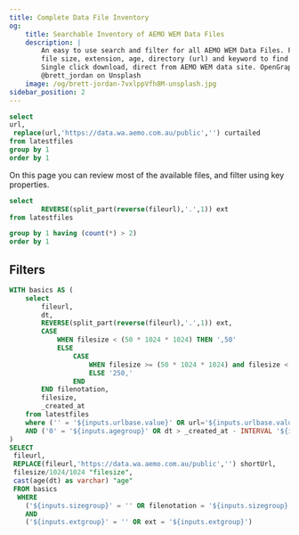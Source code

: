 ```yaml
---
title: Complete Data File Inventory
og:
    title: Searchable Inventory of AEMO WEM Data Files
    description: |
        An easy to use search and filter for all AEMO WEM Data Files. Filter by
        file size, extension, age, directory (url) and keyword to find available files.
        Single click download, direct from AEMO WEM data site. OpenGraph image courtesy of 
        @brett_jordan on Unsplash
    image: /og/brett-jordan-7vxlppVfh8M-unsplash.jpg
sidebar_position: 2
---
```


```sql distincturl
select
url,
 replace(url,'https://data.wa.aemo.com.au/public','') curtailed
from latestfiles
group by 1
order by 1
```

On this page you can review most of the available files, and filter using key properties.

```sql exts
select
        REVERSE(split_part(reverse(fileurl),'.',1)) ext
from latestfiles

group by 1 having (count(*) > 2)
order by 1
```

## Filters

<Grid cols="2">
<Dropdown
    data={distincturl}
    name=urlbase
    value=url
    label=curtailed
    title="List of file locations">
<DropdownOption default=false value='' valueLabel='All Directories'/>
</Dropdown>

<ButtonGroup name="agegroup" title="Maximum File Age">
    <ButtonGroupItem value="0" valueLabel="All ages"/>
    <ButtonGroupItem value="003" valueLabel="3 days"/>
    <ButtonGroupItem value="010" valueLabel="10 days"/>
    <ButtonGroupItem default=true value="030" valueLabel="1 month"/>
    <ButtonGroupItem value="090" valueLabel="3 months"/>
</ButtonGroup>

</Grid>

<Grid cols="2">
<ButtonGroup name="sizegroup" title="File size Groups">
<ButtonGroupItem value="" valueLabel="All sizes" default=true/>
<ButtonGroupItem value=",50" valueLabel="0 - 50Mb"/>
<ButtonGroupItem value="50,250" valueLabel="50Mb - 250Mb"/>
<ButtonGroupItem value="250," valueLabel="250Mb +"/>
</ButtonGroup>

<ButtonGroup name="extgroup" title="File extension" data={exts} value="ext">
<ButtonGroupItem default=true value="" valueLabel="All extensions"/>
</ButtonGroup>
</Grid>

```sql fullinventory
WITH basics AS (
    select
        fileurl,
        dt,
        REVERSE(split_part(reverse(fileurl),'.',1)) ext,
        CASE
            WHEN filesize < (50 * 1024 * 1024) THEN ',50'
            ELSE
                CASE
                    WHEN filesize >= (50 * 1024 * 1024) and filesize < (250 * 1024 * 1024) THEN '50,250'
                    ELSE '250,'
                END
        END filenotation,
        filesize,
        _created_at
    from latestfiles
    where ('' = '${inputs.urlbase.value}' OR url='${inputs.urlbase.value}')
    AND ('0' = '${inputs.agegroup}' OR dt > _created_at - INTERVAL '${inputs.agegroup}' DAYS)
)
SELECT
 fileurl,
 REPLACE(fileurl,'https://data.wa.aemo.com.au/public','') shortUrl,
 filesize/1024/1024 "filesize",
 cast(age(dt) as varchar) "age"
 FROM basics
  WHERE
    ('${inputs.sizegroup}' = '' OR filenotation = '${inputs.sizegroup}')
    AND
    ('${inputs.extgroup}' = '' OR ext = '${inputs.extgroup}')


```

<DataTable showNoResults=true search=true searchWholeString=true data={fullinventory} rows=15>
    <Column id=fileurl contentType=link linkLabel=shortUrl openInNewTab=true wrap=true/>
    <Column id="filesize" wrap=true fmt='0.0 "Mb"'/>
    <Column id="age" wrap=true/>
</DataTable>
